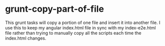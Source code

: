 grunt-copy-part-of-file
=======================

This grunt tasks will copy a portion of one file and insert it into another file.  I use this to keep my angular index.html file in sync with my index-e2e.html file rather than trying to manually copy all the scripts each time the index.html changes.
